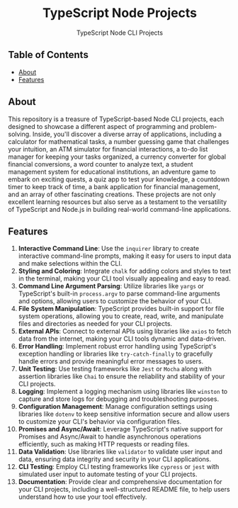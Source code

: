 <h1 align="center">TypeScript Node Projects</h1>
<p align="center">
 TypeScript Node CLI Projects
</p>
<p align="center">
  <a href="https://github.com/HashimThePassionate/typescript-node-projects/actions">
  </a>
</p>

## Table of Contents
- [About](#about)
- [Features](#features)

## About

This repository is a treasure of TypeScript-based Node CLI projects, each designed to showcase a different aspect of programming and problem-solving. Inside, you'll discover a diverse array of applications, including a calculator for mathematical tasks, a number guessing game that challenges your intuition, an ATM simulator for financial interactions, a to-do list manager for keeping your tasks organized, a currency converter for global financial conversions, a word counter to analyze text, a student management system for educational institutions, an adventure game to embark on exciting quests, a quiz app to test your knowledge, a countdown timer to keep track of time, a bank application for financial management, and an array of other fascinating creations. These projects are not only excellent learning resources but also serve as a testament to the versatility of TypeScript and Node.js in building real-world command-line applications.

## Features

1. **Interactive Command Line**: Use the `inquirer` library to create interactive command-line prompts, making it easy for users to input data and make selections within the CLI.
2. **Styling and Coloring**: Integrate `chalk` for adding colors and styles to text in the terminal, making your CLI tool visually appealing and easy to read.
3. **Command Line Argument Parsing**: Utilize libraries like `yargs` or TypeScript's built-in `process.argv` to parse command-line arguments and options, allowing users to customize the behavior of your CLI.
4. **File System Manipulation**: TypeScript provides built-in support for file system operations, allowing you to create, read, write, and manipulate files and directories as needed for your CLI projects.
5. **External APIs**: Connect to external APIs using libraries like `axios` to fetch data from the internet, making your CLI tools dynamic and data-driven.
6. **Error Handling**: Implement robust error handling using TypeScript's exception handling or libraries like `try-catch-finally` to gracefully handle errors and provide meaningful error messages to users.
7. **Unit Testing**: Use testing frameworks like `Jest` or `Mocha` along with assertion libraries like `Chai` to ensure the reliability and stability of your CLI projects.
8. **Logging**: Implement a logging mechanism using libraries like `winston` to capture and store logs for debugging and troubleshooting purposes.
9. **Configuration Management**: Manage configuration settings using libraries like `dotenv` to keep sensitive information secure and allow users to customize your CLI's behavior via configuration files.
10. **Promises and Async/Await**: Leverage TypeScript's native support for Promises and Async/Await to handle asynchronous operations efficiently, such as making HTTP requests or reading files.
11. **Data Validation**: Use libraries like `validator` to validate user input and data, ensuring data integrity and security in your CLI applications.
12. **CLI Testing**: Employ CLI testing frameworks like `cypress` or `jest` with simulated user input to automate testing of your CLI projects.
13. **Documentation**: Provide clear and comprehensive documentation for your CLI projects, including a well-structured README file, to help users understand how to use your tool effectively.


